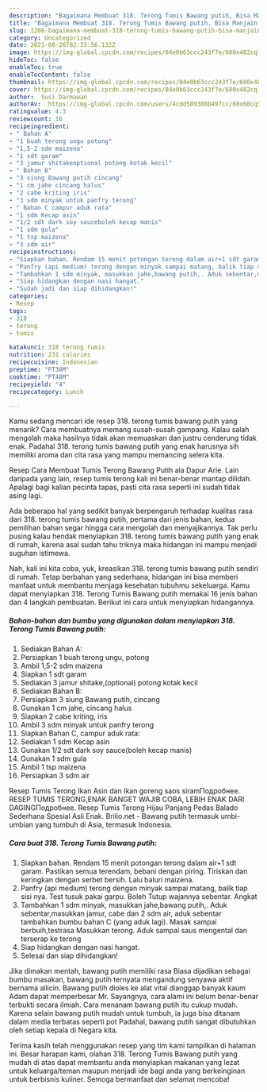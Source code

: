 ```yaml
---
description: "Bagaimana Membuat 318. Terong Tumis Bawang putih, Bisa Manjain Lidah"
title: "Bagaimana Membuat 318. Terong Tumis Bawang putih, Bisa Manjain Lidah"
slug: 1208-bagaimana-membuat-318-terong-tumis-bawang-putih-bisa-manjain-lidah
category: Uncategorized
date: 2021-08-26T02:33:56.132Z
image: https://img-global.cpcdn.com/recipes/04e0b63ccc243f7e/680x482cq70/318-terong-tumis-bawang-putih-foto-resep-utama.jpg
hideToc: false
enableToc: true
enableTocContent: false
thumbnail: https://img-global.cpcdn.com/recipes/04e0b63ccc243f7e/680x482cq70/318-terong-tumis-bawang-putih-foto-resep-utama.jpg
cover: https://img-global.cpcdn.com/recipes/04e0b63ccc243f7e/680x482cq70/318-terong-tumis-bawang-putih-foto-resep-utama.jpg
author:  Susi Darmawan
authorAv:  https://img-global.cpcdn.com/users/4cdd589308b497cc/60x60cq50/avatar.jpg
ratingvalue: 4.3
reviewcount: 16
recipeingredient:
- " Bahan A"
- "1 buah terong ungu potong"
- "1,5-2 sdm maizena"
- "1 sdt garam"
- "3 jamur shitakeoptional potong kotak kecil"
- " Bahan B"
- "3 siung Bawang putih cincang"
- "1 cm jahe cincang halus"
- "2 cabe kriting iris"
- "3 sdm minyak untuk panfry terong"
- " Bahan C campur aduk rata"
- "1 sdm Kecap asin"
- "1/2 sdt dark soy sauceboleh kecap manis"
- "1 sdm gula"
- "1 tsp maizena"
- "3 sdm air"
recipeinstructions:
- "Siapkan bahan. Rendam 15 menit potongan terong dalam air+1 sdt garam. Pastikan semua terendam, bebani dengan piring.  Tiriskan dan keringkan dengan serbet bersih. Lalu baluri maizena."
- "Panfry (api medium) terong dengan minyak sampai matang, balik tiap sisi nya. Test tusuk pakai garpu. Boleh Tutup wajannya sebentar. Angkat"
- "Tambahkan 1 sdm minyak, masukkan jahe,bawang putih,. Aduk sebentar,masukkan jamur, cabe dan 2 sdm air, aduk sebentar tambahkan bumbu bahan C (yang aduk lagi). Masak sampai berbuih,testrasa Masukkan terong. Aduk sampai saus mengental dan terserap ke terong"
- "Siap hidangkan dengan nasi hangat."
- "Sudah jadi dan siap dihidangkan!"
categories:
- Resep
tags:
- 318
- terong
- tumis

katakunci: 318 terong tumis 
nutrition: 231 calories
recipecuisine: Indonesian
preptime: "PT38M"
cooktime: "PT48M"
recipeyield: "4"
recipecategory: Lunch

---
```



Kamu sedang mencari ide resep 318. terong tumis bawang putih yang menarik? Cara membuatnya memang susah-susah gampang. Kalau salah mengolah maka hasilnya tidak akan memuaskan dan justru cenderung tidak enak. Padahal 318. terong tumis bawang putih yang enak harusnya sih memiliki aroma dan cita rasa yang mampu memancing selera kita.


Resep Cara Membuat Tumis Terong Bawang Putih ala Dapur Arie. Lain daripada yang lain, resep tumis terong kali ini benar-benar mantap dilidah. Apalagi bagi kalian pecinta tapas, pasti cita rasa seperti ini sudah tidak asing lagi.

Ada beberapa hal yang sedikit banyak berpengaruh terhadap kualitas rasa dari 318. terong tumis bawang putih, pertama dari jenis bahan, kedua pemilihan bahan segar hingga cara mengolah dan menyajikannya. Tak perlu pusing kalau hendak menyiapkan 318. terong tumis bawang putih yang enak di rumah, karena asal sudah tahu triknya maka hidangan ini mampu menjadi suguhan istimewa.


Nah, kali ini kita coba, yuk, kreasikan 318. terong tumis bawang putih sendiri di rumah. Tetap berbahan yang sederhana, hidangan ini bisa memberi manfaat untuk membantu menjaga kesehatan tubuhmu sekeluarga. Kamu dapat menyiapkan 318. Terong Tumis Bawang putih memakai 16 jenis bahan dan 4 langkah pembuatan. Berikut ini cara untuk menyiapkan hidangannya.

<!--inarticleads1-->

##### Bahan-bahan dan bumbu yang digunakan dalam menyiapkan 318. Terong Tumis Bawang putih:

1. Sediakan  Bahan A:
1. Persiapkan 1 buah terong ungu, potong
1. Ambil 1,5-2 sdm maizena
1. Siapkan 1 sdt garam
1. Sediakan 3 jamur shitake,(optional) potong kotak kecil
1. Sediakan  Bahan B:
1. Persiapkan 3 siung Bawang putih, cincang
1. Gunakan 1 cm jahe, cincang halus
1. Siapkan 2 cabe kriting, iris
1. Ambil 3 sdm minyak untuk panfry terong
1. Siapkan  Bahan C, campur aduk rata:
1. Sediakan 1 sdm Kecap asin
1. Gunakan 1/2 sdt dark soy sauce(boleh kecap manis)
1. Gunakan 1 sdm gula
1. Ambil 1 tsp maizena
1. Persiapkan 3 sdm air


Resep Tumis Terong Ikan Asin dan Ikan goreng saos siramПодробнее. RESEP TUMIS TERONG,ENAK BANGET WAJIB COBA, LEBIH ENAK DARI DAGINGПодробнее. Resep Tumis Terong Hijau Panjang Pedas Balado Sederhana Spesial Asli Enak. Brilio.net - Bawang putih termasuk umbi-umbian yang tumbuh di Asia, termasuk Indonesia. 

<!--inarticleads2-->

##### Cara buat 318. Terong Tumis Bawang putih:

1. Siapkan bahan. Rendam 15 menit potongan terong dalam air+1 sdt garam. Pastikan semua terendam, bebani dengan piring.  Tiriskan dan keringkan dengan serbet bersih. Lalu baluri maizena.
1. Panfry (api medium) terong dengan minyak sampai matang, balik tiap sisi nya. Test tusuk pakai garpu. Boleh Tutup wajannya sebentar. Angkat
1. Tambahkan 1 sdm minyak, masukkan jahe,bawang putih,. Aduk sebentar,masukkan jamur, cabe dan 2 sdm air, aduk sebentar tambahkan bumbu bahan C (yang aduk lagi). Masak sampai berbuih,testrasa Masukkan terong. Aduk sampai saus mengental dan terserap ke terong
1. Siap hidangkan dengan nasi hangat.
1. Selesai dan siap dihidangkan!

Jika dimakan mentah, bawang putih memiliki rasa Biasa dijadikan sebagai bumbu masakan, bawang putih ternyata mengandung senyawa aktif bernama allicin. Bawang putih dioles ke alat vital dianggap banyak kaum Adam dapat memperbesar Mr. Sayangnya, cara alami ini belum benar-benar terbukti secara ilmiah. Cara menanam bawang putih itu cukup mudah. Karena selain bawang putih mudah untuk tumbuh, ia juga bisa ditanam dalam media terbatas seperti pot Padahal, bawang putih sangat dibutuhkan oleh setiap kepala di Negara kita. 

Terima kasih telah menggunakan resep yang tim kami tampilkan di halaman ini. Besar harapan kami, olahan 318. Terong Tumis Bawang putih yang mudah di atas dapat membantu anda menyiapkan makanan yang lezat untuk keluarga/teman maupun menjadi ide bagi anda yang berkeinginan untuk berbisnis kuliner. Semoga bermanfaat dan selamat mencoba!
